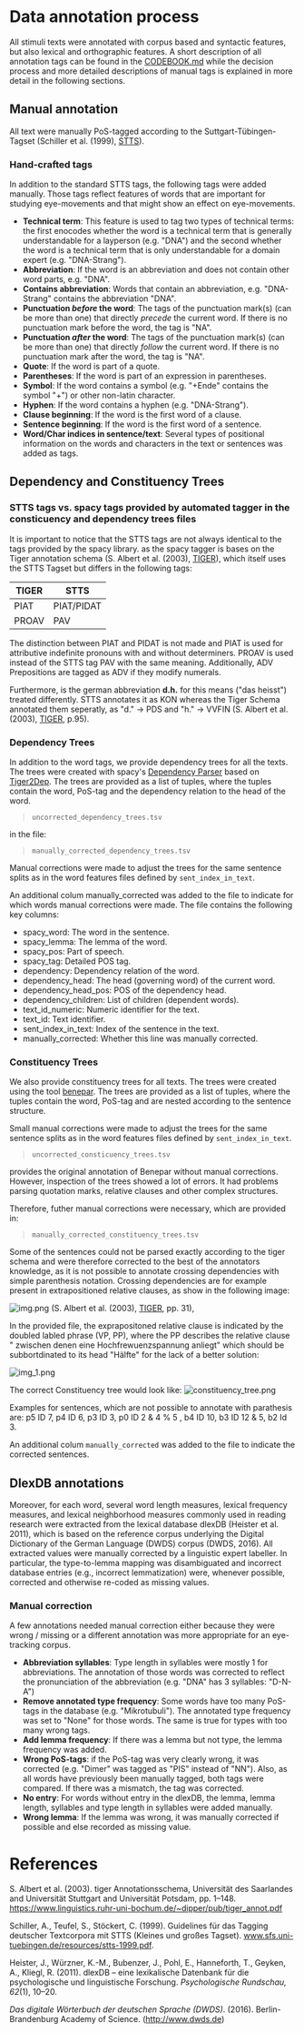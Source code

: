 # Data annotation process

All stimuli texts were annotated with corpus based and syntactic features, but also lexical and orthographic features.
A short description of all annotation tags can be found in the [CODEBOOK.md](../CODEBOOK.md) while the decision 
process and more detailed descriptions of manual tags is explained in more detail in the following sections.

## Manual annotation

All text were manually PoS-tagged according to the Suttgart-Tübingen-Tagset 
(Schiller et al. (1999), [STTS](http://www.sfs.uni-tuebingen.de/resources/stts-1999.pdf)).


### Hand-crafted tags

In addition to the standard STTS tags, the following tags were added manually. Those tags reflect features of words 
that are important for studying eye-movements and that might show an effect on eye-movements. 

* **Technical term**: This feature is used to tag two types of technical terms: the first enocodes whether the word is a technical term
that is generally understandable for a layperson (e.g. "DNA") and the second whether the word is a technical term that is only
understandable for a domain expert (e.g. "DNA-Strang").
* **Abbreviation**: If the word is an abbreviation and does not contain other word parts, e.g. "DNA". 
* **Contains abbreviation**: Words that contain an abbreviation, e.g. "DNA-Strang" contains the abbreviation "DNA".
* **Punctuation _before_ the word**: The tags of the punctuation mark(s) (can be more than one) that directly 
_precede_ the current word. If there is no punctuation mark before the word, the tag is "NA".
* **Punctuation _after_ the word**: The tags of the punctuation mark(s) (can be more than one) that directly 
_follow_ the current word. If there is no punctuation mark after the word, the tag is "NA".
* **Quote**: If the word is part of a quote.
* **Parentheses**: If the word is part of an expression in parentheses.
* **Symbol**: If the word contains a symbol (e.g. "+Ende" contains the symbol "+") or other non-latin character.
* **Hyphen**: If the word contains a hyphen (e.g. "DNA-Strang").
* **Clause beginning**: If the word is the first word of a clause.
* **Sentence beginning**: If the word is the first word of a sentence.
* **Word/Char indices in sentence/text**: Several types of positional information on the words and characters in the text or sentences was added as tags. 


## Dependency and Constituency Trees
### STTS tags vs. spacy tags provided by automated tagger in the consticuency and dependency trees files
It is important to notice that the STTS tags are not always identical to the tags provided by the spacy library.
as the spacy tagger is bases on the Tiger annotation schema 
(S. Albert et al. (2003), [TIGER](https://www.linguistics.ruhr-uni-bochum.de/~dipper/pub/tiger_annot.pdf)),
which itself uses the STTS Tagset but differs in the following tags:


|TIGER |  STTS  |  
|------------|-------------|
|PIAT |   PIAT/PIDAT|
|PROAV|   PAV|

The distinction between PIAT and PIDAT is not made and PIAT is used for attributive indefinite pronouns with and without determiners. 
PROAV is used instead of the STTS tag PAV  with the same meaning.
Additionally, ADV Prepositions are tagged as ADV if they modify numerals. 

Furthermore, is the german abbreviation **d.h.** for this means  ("das heisst") treated differently. STTS annotates it as KON whereas the Tiger Schema annotated them seperatly, as
"d." -> PDS and "h." -> VVFIN (S. Albert et al. (2003), [TIGER](https://www.linguistics.ruhr-uni-bochum.de/~dipper/pub/tiger_annot.pdf), p.95).


### Dependency Trees
In addition to the word tags, we provide dependency trees for all the texts. The trees were created with spacy's [Dependency Parser](https://spacy.io/api/dependencyparser)
based on [Tiger2Dep](https://www.ims.uni-stuttgart.de/forschung/ressourcen/werkzeuge/tiger2dep/). The trees are provided as a list of tuples, where the tuples contain the word, PoS-tag and the dependency relation to the head of the word.

> `uncorrected_dependency_trees.tsv`

in the file: 
> `manually_corrected_dependency_trees.tsv`

Manual corrections were made to adjust the trees for the same sentence splits as in the
word features files defined by ``sent_index_in_text``.

An additional colum manually_corrected was added to the file to indicate for which words manual corrections were made.
The file contains the following key columns:

* spacy_word:  The word in the sentence.
* spacy_lemma: The lemma of the word.
* spacy_pos: Part of speech.
* spacy_tag: Detailed POS tag.
* dependency: Dependency relation of the word.
* dependency_head: The head (governing word) of the current word.
* dependency_head_pos: POS of the dependency head.
* dependency_children: List of children (dependent words).
* text_id_numeric: Numeric identifier for the text.
* text_id: Text identifier.
* sent_index_in_text: Index of the sentence in the text.
* manually_corrected: Whether this line was manually corrected.


### Constituency Trees
We also provide constituency trees for all texts. The trees were created using the tool 
[benepar](https://pypi.org/project/benepar/). The trees are provided as a list of tuples, where the tuples contain the word, PoS-tag and are nested according to the sentence structure. 

Small manual corrections were made to adjust the trees for the same sentence splits as in the
word features files defined by ``sent_index_in_text``. 

> `uncorrected_consticuency_trees.tsv`

provides the original annotation of Benepar without manual corrections. However, inspection of the trees showed a lot of errors. 
It had problems parsing quotation marks, relative clauses and other complex structures. 

Therefore, futher manual corrections were necessary, which are provided in: 
> `manually_corrected_constituency_trees.tsv`

Some of the sentences could not be parsed exactly according to the tiger schema and were therefore corrected to the best of the annotators knowledge,
as it is not possible to annotate crossing dependencies with simple parenthesis notation. 
Crossing dependencies are for example present in extrapositioned relative clauses, as show in the following image: 

![img.png](img.png)
(S. Albert et al. (2003), [TIGER](https://www.linguistics.ruhr-uni-bochum.de/~dipper/pub/tiger_annot.pdf), pp. 31),

In the provided file, the exprapositoned relative clause is indicated by the doubled labled phrase (VP, PP), where the PP 
describes the relative clause " zwischen denen eine Hochfrewuenzspannung anliegt" which should be subbortdinated to its head "Hälfte"
for the lack of a better solution: 

![img_1.png](img_1.png)

The correct Constituency tree would look like: 
![constituency_tree.png](..%2FJanas%20Corrections%2Fconstituency_tree.png)

Examples for sentences, which are not possible to annotate with parathesis are: 
p5 ID 7, p4 ID 6, p3 ID 3, p0 ID 2 & 4 % 5 ,  b4 ID 10, b3 ID 12 & 5, b2 Id 3. 

An additional colum ``manually_corrected`` was added to the file to indicate the corrected sentences.

## DlexDB annotations

Moreover, for each word, several word length measures, lexical frequency measures, and lexical neighborhood measures 
commonly used in reading research were extracted from the lexical database dlexDB  (Heister et al. 2011), which is 
based on the reference corpus underlying the  Digital Dictionary of the German Language (DWDS) corpus (DWDS, 2016). 
All extracted values were manually corrected by a linguistic expert labeller. In particular, the type-to-lemma mapping was disambiguated and incorrect database entries (e.g., incorrect lemmatization) were, whenever possible, corrected and otherwise re-coded as missing values.

### Manual correction

A few annotations needed manual correction either because they were wrong / missing or a different annotation was more 
appropriate for an eye-tracking corpus.
 * **Abbreviation syllables**: Type length in syllables were mostly 1 for abbreviations. The annotation of those words was corrected to reflect the pronunciation 
of the abbreviation (e.g. "DNA" has 3 syllables: "D-N-A")
 * **Remove annotated type frequency**: Some words have too many PoS-tags in the database (e.g. "Mikrotubuli"). The annotated type frequency was 
set to "None" for those words. The same is true for types with too many wrong tags.
 * **Add lemma frequency**: If there was a lemma but not type, the lemma frequency was added.
 * **Wrong PoS-tags**: if the PoS-tag was very clearly wrong, it was corrected (e.g. "Dimer" was tagged as "PIS" instead of "NN"). 
Also, as all words have previously been manually tagged, both tags were compared. If there was a mismatch, the tag was corrected.
 * **No entry**: For words without entry in the dlexDB, the lemma, lemma length, syllables and type length in syllables were added manually.
 * **Wrong lemma**: If the lemma was wrong, it was manually corrected if possible and else recorded as missing value.

# References
S. Albert et al. (2003). tiger Annotationsschema, Universität des Saarlandes and Universität Stuttgart and Universität Potsdam, pp. 1–148.
https://www.linguistics.ruhr-uni-bochum.de/~dipper/pub/tiger_annot.pdf

Schiller, A., Teufel, S., Stöckert, C. (1999). Guidelines für das Tagging
deutscher Textcorpora mit STTS (Kleines und großes Tagset). www.sfs.uni-tuebingen.de/resources/stts-1999.pdf.

Heister, J., Würzner, K.-M., Bubenzer, J., Pohl, E., Hanneforth, T., Geyken, A., Kliegl, R. (2011). dlexDB – eine lexikalische Datenbank für die psychologische und linguistische Forschung. _Psychologische Rundschau, 62_(1), 10–20.


_Das digitale Wörterbuch der deutschen Sprache (DWDS)_. (2016). Berlin-Brandenburg Academy of Science. (http://www.dwds.de)
